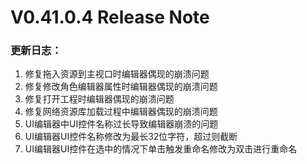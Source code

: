 # V0.41.0.4 Release Note

### 更新日志：

1. 修复拖入资源到主视口时编辑器偶现的崩溃问题
2. 修复修改角色编辑器属性时编辑器偶现的崩溃问题
3. 修复打开工程时编辑器偶现的崩溃问题
4. 修复网络资源库加载过程中编辑器偶现的崩溃问题
5. UI编辑器中UI控件名称过长导致编辑器崩溃的问题
6. UI编辑器UI控件名称修改为最长32位字符，超过则截断
7. UI编辑器UI控件在选中的情况下单击触发重命名修改为双击进行重命名